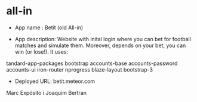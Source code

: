 all-in
======

- App name : Betit (old All-in)

- App description: Website with inital login where you can bet for football matches and simulate them. Moreover, depends on your bet, you can win (or lose!).
It uses:

tandard-app-packages
bootstrap
accounts-base
accounts-password
accounts-ui
iron-router
nprogress
blaze-layout
bootstrap-3

- Deployed URL: betit.meteor.com

Marc Expósito i Joaquim Bertran
